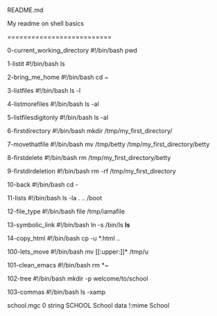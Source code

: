 README.md


My readme on shell basics


==========================


0-current_working_directory
#!/bin/bash
pwd


1-listit
#!/bin/bash
ls


2-bring_me_home
#!/bin/bash
cd ~


3-listfiles
#!/bin/bash
ls -l


4-listmorefiles
#!/bin/bash
ls -al


5-listfilesdigitonly
#!/bin/bash
ls -al


6-firstdirectory
#!/bin/bash
mkdir /tmp/my_first_directory/


7-movethatfile
#!/bin/bash
mv /tmp/betty /tmp/my_first_directory/betty


8-firstdelete
#!/bin/bash
rm /tmp/my_first_directory/betty


9-firstdirdeletion
#!/bin/bash
rm -rf /tmp/my_first_directory


10-back
#!/bin/bash
cd -


11-lists
#!/bin/bash
ls -la . .. /boot


12-file_type
#!/bin/bash
file /tmp/iamafile


13-symbolic_link
#!/bin/bash
ln -s /bin/ls __ls__


14-copy_html
#!/bin/bash
cp -u *.html ..


100-lets_move
#!/bin/bash
mv [[:upper:]]* /tmp/u


101-clean_emacs
#!/bin/bash
rm *~


102-tree
#!/bin/bash
mkdir -p welcome/to/school


103-commas
#!/bin/bash
ls -xamp


school.mgc
0 string SCHOOL School data
!:mime School
